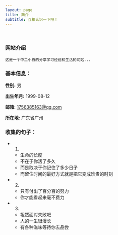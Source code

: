 ```yaml
---
layout: page
title: 简介
subtitle: 互相认识一下吧！
---
```


<!--<span style="float: right; ">
<a href="{{ '/assets/resume.pdf' | prepend: site.baseurl }}">
<strong>> 点击下载</strong>
</a> 
</span>-->
<br>

### 网站介绍
``` 这是一个中二小白的分享学习经验和生活的网站...  ```  

### 基本信息：
**性别:** 
男

**出生年月:** 
1999-08-12

**邮箱:**
1756385163@qq.com

**所在地:**
广东省广州

### 收集的句子：

- 1.
   - 生命的长度
   - 不在于你活了多久
   - 而是取决于你记住了多少日子
   - 而留住时间的最好方式就是把它变成珍贵的时刻
- 2.
   - 只有付出了百分百的努力
   - 你才能看起来毫不费力
- 3.
   - 坦然面对失败吧
   - 人的一生很漫长
   - 有各种滋味等待你去品尝